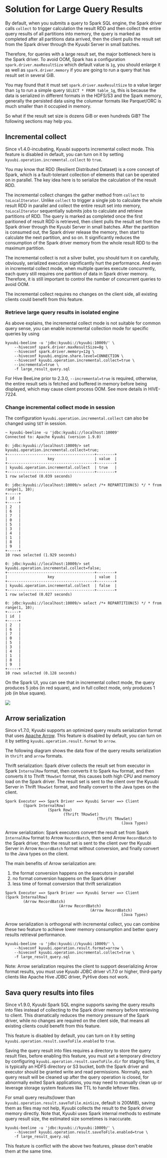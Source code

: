 <!--
- Licensed to the Apache Software Foundation (ASF) under one or more
- contributor license agreements.  See the NOTICE file distributed with
- this work for additional information regarding copyright ownership.
- The ASF licenses this file to You under the Apache License, Version 2.0
- (the "License"); you may not use this file except in compliance with
- the License.  You may obtain a copy of the License at
-
-   http://www.apache.org/licenses/LICENSE-2.0
-
- Unless required by applicable law or agreed to in writing, software
- distributed under the License is distributed on an "AS IS" BASIS,
- WITHOUT WARRANTIES OR CONDITIONS OF ANY KIND, either express or implied.
- See the License for the specific language governing permissions and
- limitations under the License.
-->

# Solution for Large Query Results

By default, when you submits a query to Spark SQL engine, the Spark driver calls `collect` to trigger calculation
the result RDD and then collect the entire query results of all partitions into memory, the query is marked as
completed after all partitions data arrived, then the client pulls the result set from the Spark driver through
the Kyuubi Server in small batches.

Therefore, for queries with a large result set, the major bottleneck here is the Spark driver. To avoid OOM, Spark
has a configuration `spark.driver.maxResultSize` which default value is `1g`, you should enlarge it as well as
`spark.driver.memory` if you are going to run a query that has result set in several GiB.

You may found that it must set `spark.driver.maxResultSize` to a value larger than `1g` to run a simple query
`SELECT * FROM table_1g`, this is because the data is serialized in different formats in the HDFS/S3 and the Spark
memory, generally the persisted data using the columnar formats like Parquet/ORC is much smaller than it occupied
in memory.

So what if the result set size is dozens GiB or even hundreds GiB? The following sections may help you.

## Incremental collect

Since v1.4.0-incubating, Kyuubi supports incremental collect mode. This feature is disabled in default, you can turn on
it by setting `kyuubi.operation.incremental.collect` to `true`.

You may know that RDD (Resilient Distributed Dataset) is a core concept of Spark, which is a fault-tolerant collection
of elements that can be operated on in parallel. The key idea here is to serialize the calculation of the result RDD.

The incremental collect changes the gather method from `collect` to `toLocalIterator`. Unlike `collect` to trigger a
single job to calculate the whole result RDD in parallel and collect the entire result set into memory, `toLocalIterator`
sequentially submits jobs to calculate and retrieve partitions of RDD. The query is marked as completed once the first
paritioned of result RDD is retrieved, then client pulls the result set from the Spark driver through the Kyuubi Server
in small batches. After the partition is consumed out, the Spark driver release the memory, then start to calculate
the next partition, and so on. It significantly reduces the consumption of the Spark driver memory from the whole
result RDD to the maximum partition.

The incremental collect is not a silver bullet, you should turn it on carefully, obviously, serialized execution
significantly hurt the performance. And even in incremental collect mode, when multiple queries execute concurrently,
each query still requires one partition of data in Spark driver memory. Therefore, it is still important to control
the number of concurrent queries to avoid OOM.

The incremental collect requires no changes on the client side, all existing clients could benefit from this feature.

### Retrieve large query results in isolated engine

As above explains, the incremental collect mode is not suitable for common query sense, you can enable incremental
collection mode for specific queries by using

```
kyuubi-beeline -u 'jdbc:kyuubi://kyuubi:10009/' \
    --hiveconf spark.driver.maxResultSize=8g \
    --hiveconf spark.driver.memory=12g \
    --hiveconf kyuubi.engine.share.level=CONNECTION \
    --hiveconf kyuubi.operation.incremental.collect=true \
    --incremental=true \
    -f large_result_query.sql
```

For Hive BeeLine prior to 2.3.0, `--incremental=true` is required, otherwise, the entire result sets is fetched and
buffered in memory before being displayed, which may cause client process OOM. See more details in HIVE-7224.

### Change incremental collect mode in session

The configuration `kyuubi.operation.incremental.collect` can also be changed using `SET` in session.

```
~ kyuubi-beeline -u 'jdbc:kyuubi://localhost:10009'
Connected to: Apache Kyuubi (version 1.9.0)

0: jdbc:kyuubi://localhost:10009/> set kyuubi.operation.incremental.collect=true;
+---------------------------------------+--------+
|                  key                  | value  |
+---------------------------------------+--------+
| kyuubi.operation.incremental.collect  | true   |
+---------------------------------------+--------+
1 row selected (0.039 seconds)

0: jdbc:kyuubi://localhost:10009/> select /*+ REPARTITION(5) */ * from range(1, 10);
+-----+
| id  |
+-----+
| 2   |
| 6   |
| 7   |
| 0   |
| 5   |
| 3   |
| 4   |
| 1   |
| 8   |
| 9   |
+-----+
10 rows selected (1.929 seconds)

0: jdbc:kyuubi://localhost:10009/> set kyuubi.operation.incremental.collect=false;
+---------------------------------------+--------+
|                  key                  | value  |
+---------------------------------------+--------+
| kyuubi.operation.incremental.collect  | false  |
+---------------------------------------+--------+
1 row selected (0.027 seconds)

0: jdbc:kyuubi://localhost:10009/> select /*+ REPARTITION(5) */ * from range(1, 10);
+-----+
| id  |
+-----+
| 2   |
| 6   |
| 7   |
| 0   |
| 5   |
| 3   |
| 4   |
| 1   |
| 8   |
| 9   |
+-----+
10 rows selected (0.128 seconds)
```

On the Spark UI, you can see that in incremental collect mode, the query produces 5 jobs (in red square), and in
full collect mode, only produces 1 job (in blue square).

![](../../imgs/spark/incremental_collection.png)

## Arrow serialization

Since v1.7.0, Kyuubi supports an optimized query results serialization format that uses [Apache Arrow](https://arrow.apache.org/).
This feature is disabled by default, you can turn on it by setting `kyuubi.operation.result.format` to `arrow`.

The following diagram shows the data flow of the query results serialization in `thrift` and `arrow` formats.

Thrift serialization: Spark driver collects the result set from executor in Spark `InternalRow` format, then
converts it to Spark `Row` format, and then converts it to Thrift `TRowSet` format, this causes both high CPU
and memory load on the Spark driver. The result set is sent to the client over the Kyuubi Server in Thrift
`TRowSet` format, and finally convert to the Java types on the client.

```
Spark Executor ==> Spark Driver ==> Kyuubi Server ==> Client
        (Spark InternalRow)                         
                   (Spark Row)
                          (Thrift TRowSet)
                                         (Thrift TRowSet)
                                                    (Java Types)
```

Arrow serialization: Spark executors convert the result set from Spark `InternalRow` format to Arrow `RecordBatch`,
then send Arrow `RecordBatch` to the Spark driver, then the result set is sent to the client over the Kyuubi Server in
Arrow `RecordBatch` format without conversion, and finally convert to the Java types on the client.

The main benefits of Arrow serialization are:

1. the format conversion happens on the executors in parallel
2. no format conversion happens on the Spark driver
3. less time of format conversion that thrift serialization

```
Spark Executor ==> Spark Driver ==> Kyuubi Server ==> Client
(Spark InternalRow)
        (Arrow RecordBatch)                         
                        (Arrow RecordBatch)
                                      (Arrow RecordBatch)
                                                    (Java Types)
```

Arrow serialization is orthogonal with incremental collect, you can combine these two feature to achieve lower
memory consumption and better query results retrieval performance.

```
kyuubi-beeline -u 'jdbc:kyuubi://kyuubi:10009/' \
    --hiveconf kyuubi.operation.result.format=arrow \
    --hiveconf kyuubi.operation.incremental.collect=true \
    -f large_result_query.sql
```

Note: Arrow serialization requires the client to support deserializing Arrow format results, you must use Kyuubi
JDBC driver v1.7.0 or higher, third-party clients like Apache Hive JDBC driver, PyHive does not work.

## Sava query results into files

Since v1.9.0, Kyuubi Spark SQL engine supports saving the query results into files instead of collecting to the
Spark driver memory before retrieving to client. This dramatically reduces the memory pressure of the Spark driver,
while no changes are required on the client side, that means all existing clients could benefit from this feature.

This feature is disabled by default, you can turn on it by setting `kyuubi.operation.result.saveToFile.enabled`
to `true`.

Saving the query result into files requires a directory to store the query result files, before enabling this feature,
you must set a temporary directory by configuring `kyuubi.operation.result.saveToFile.dir` for staging files,
it is typically an HDFS directory or S3 bucket, both the Spark driver and executor should be granted write and read permissions.
Normally, each query result will be cleaned up after the query operation is closed, for abnormally exited Spark applications,
you may need to manually clean up or leverage storage system features like TTL to handle leftover files.

For small query results(lower than `kyuubi.operation.result.saveToFile.minSize`, default is 200MiB), saving them
as files may not help, Kyuubi collects the result to the Spark driver memory directly. Note that, Kyuubi
uses Spark internal methods to estimate query result size, the estimated size sometimes is inaccurate.

```
kyuubi-beeline -u 'jdbc:kyuubi://kyuubi:10009/' \
    --hiveconf kyuubi.operation.result.saveToFile.enabled=true \
    -f large_result_query.sql
```

This feature is conflict with the above two features, please don't enable them at the same time.
